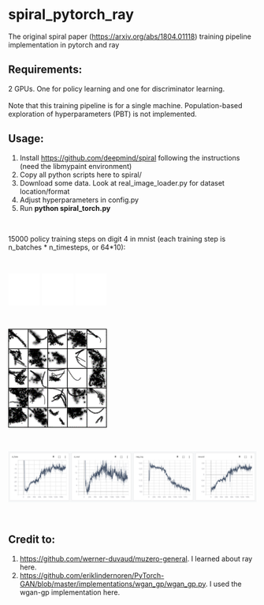 # spiral_pytorch_ray
 The original spiral paper (https://arxiv.org/abs/1804.01118) training pipeline implementation in pytorch and ray

## Requirements:
2 GPUs. One for policy learning and one for discriminator learning. \
\
Note that this training pipeline is for a single machine. Population-based exploration of hyperparameters (PBT) is not implemented.

## Usage: 
1. Install https://github.com/deepmind/spiral following the instructions (need the libmypaint environment)
2. Copy all python scripts here to spiral/
3. Download some data. Look at real_image_loader.py for dataset location/format
4. Adjust hyperparameters in config.py
5. Run **python spiral_torch.py**

<br/>

15000 policy training steps on digit 4 in mnist (each training step is n_batches * n_timesteps, or 64*10):

<br/>

![Alt Text](examples/4_drawing_1.gif)
![Alt Text](examples/4_drawing_3.gif)
![Alt Text](examples/4_drawing_5.gif)

<br/>

![Alt Text](examples/4_training.gif)

<br/>

![Alt Text](examples/4_curves.png)

<br/>

## Credit to:
1. https://github.com/werner-duvaud/muzero-general. I learned about ray here.
2. https://github.com/eriklindernoren/PyTorch-GAN/blob/master/implementations/wgan_gp/wgan_gp.py. I used the wgan-gp implementation here.
